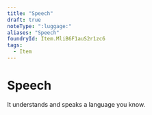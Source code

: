 ```yaml
---
title: "Speech"
draft: true
noteType: ":luggage:"
aliases: "Speech"
foundryId: Item.MliB6F1auS2r1zc6
tags:
  - Item
---
```


# Speech

It understands and speaks a language you know.
